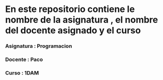 # En este repositorio contiene le nombre de la asignatura , el nombre del docente asignado y el curso

### Asignatura : Programacion

### Docente : Paco

### Curso : 1DAM
